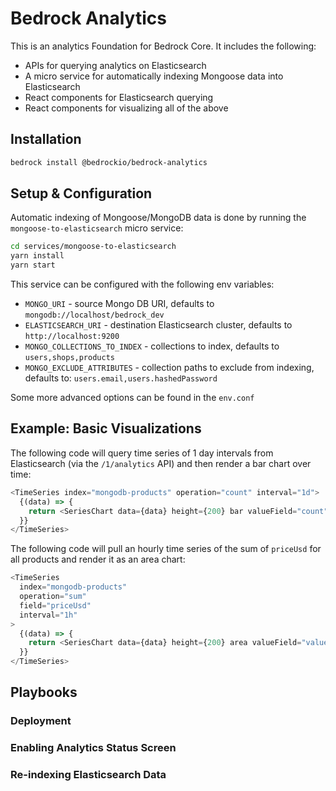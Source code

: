 # Bedrock Analytics

This is an analytics Foundation for Bedrock Core. It includes the following:

- APIs for querying analytics on Elasticsearch
- A micro service for automatically indexing Mongoose data into Elasticsearch
- React components for Elasticsearch querying
- React components for visualizing all of the above

## Installation

```bash
bedrock install @bedrockio/bedrock-analytics
```

## Setup & Configuration

Automatic indexing of Mongoose/MongoDB data is done by running the `mongoose-to-elasticsearch` micro service:

```bash
cd services/mongoose-to-elasticsearch
yarn install
yarn start
```

This service can be configured with the following env variables:

- `MONGO_URI` - source Mongo DB URI, defaults to `mongodb://localhost/bedrock_dev`
- `ELASTICSEARCH_URI` - destination Elasticsearch cluster, defaults to `http://localhost:9200`
- `MONGO_COLLECTIONS_TO_INDEX` - collections to index, defaults to `users,shops,products`
- `MONGO_EXCLUDE_ATTRIBUTES` - collection paths to exclude from indexing, defaults to: `users.email,users.hashedPassword`

Some more advanced options can be found in the `env.conf`

## Example: Basic Visualizations

The following code will query time series of 1 day intervals from Elasticsearch (via the `/1/analytics` API) and then render a bar chart over time:

```js
<TimeSeries index="mongodb-products" operation="count" interval="1d">
  {(data) => {
    return <SeriesChart data={data} height={200} bar valueField="count" />;
  }}
</TimeSeries>
```

The following code will pull an hourly time series of the sum of `priceUsd` for all products and render it as an area chart:

```js
<TimeSeries
  index="mongodb-products"
  operation="sum"
  field="priceUsd"
  interval="1h"
>
  {(data) => {
    return <SeriesChart data={data} height={200} area valueField="value" />;
  }}
</TimeSeries>
```

## Playbooks

### Deployment

### Enabling Analytics Status Screen

### Re-indexing Elasticsearch Data
